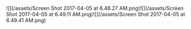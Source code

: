 ![](/assets/Screen Shot 2017-04-05 at 6.48.27 AM.png)![](/assets/Screen Shot 2017-04-05 at 6.49.11 AM.png)![](/assets/Screen Shot 2017-04-05 at 6.49.41 AM.png)

